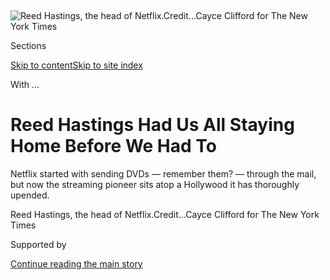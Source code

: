 <div id="app">

<div>

<div>

<div>

</div>

<div data-aria-hidden="false">

<div id="site-content" data-role="main">

<div>

<div class="css-1aor85t" style="opacity:0.000000001;z-index:-1;visibility:hidden">

<div class="css-1hqnpie">

<div class="css-epjblv">

<span class="css-17xtcya">[Style](/section/style)</span><span class="css-x15j1o">|</span><span class="css-fwqvlz">Reed
Hastings Had Us All Staying Home Before We Had
To</span>

</div>

<div class="css-k008qs">

<div class="css-1iwv8en">

<span class="css-18z7m18"></span>

<div>

</div>

</div>

<span class="css-1n6z4y">https://nyti.ms/2FaaPOs</span>

<div class="css-1705lsu">

<div class="css-4xjgmj">

<div class="css-4skfbu" data-role="toolbar" data-aria-label="Social Media Share buttons, Save button, and Comments Panel with current comment count" data-testid="share-tools">

  - 
  - 
  - 
  - 
    
    <div class="css-6n7j50">
    
    </div>

  - 

</div>

</div>

</div>

</div>

</div>

</div>

<div class="css-11qgg8s">

</div>

<div id="fullBleedHeaderContent">

<div class="css-n4ws9g">

![<span class="css-16f3y1r e13ogyst0" data-aria-hidden="true">Reed
Hastings, the head of
Netflix.</span><span class="css-cnj6d5 e1z0qqy90" itemprop="copyrightHolder"><span class="css-1ly73wi e1tej78p0">Credit...</span><span><span>Cayce
Clifford for The New York
Times</span></span></span>](https://static01.graylady3jvrrxbe.onion/images/2020/09/06/fashion/06WITH-REEDHASTINGS01/merlin_175628331_66d08e50-0b83-459b-93eb-76ba3f5aa2b8-articleLarge.jpg?quality=75&auto=webp&disable=upscale)

</div>

<div class="css-3z92zw">

<div class="css-6cn7ki">

<div class="NYTAppHideMasthead css-1bcu9v6 e1suatyy0">

<div class="section css-1o1qe8k e1suatyy2">

<div class="css-cu5p7t er09x8g0">

<div class="css-6n7j50">

</div>

<span class="css-1dv1kvn">Sections</span>

[Skip to content](#site-content)[Skip to site index](#site-index)

</div>

<div class="css-10698na e1huz5gh0">

</div>

</div>

</div>

With …

<div class="css-1sojcmr ehdk2mb0">

# Reed Hastings Had Us All Staying Home Before We Had To

</div>

Netflix started with sending DVDs — remember them? — through the mail,
but now the streaming pioneer sits atop a Hollywood it has thoroughly
upended.

</div>

</div>

<div class="css-nwzfg5 e1gnum310">

<span class="css-1f9pvn2 style">Reed Hastings, the head of
Netflix.</span><span class="css-cnj6d5 e1z0qqy90" itemprop="copyrightHolder"><span class="css-1ly73wi e1tej78p0">Credit...</span><span><span>Cayce
Clifford for The New York Times</span></span></span>

</div>

<div id="sponsor-wrapper" class="css-1hyfx7x">

<div id="sponsor-slug" class="css-19vbshk">

Supported by

</div>

[Continue reading the main
story](#after-sponsor)

<div id="sponsor" class="ad sponsor-wrapper" style="text-align:center;height:100%;display:block">

</div>

<div id="after-sponsor">

</div>

</div>

<div class="css-1wx1auc e1gnum311">

<div class="css-18e8msd">

<div class="css-vp77d3 epjyd6m0">

<div class="css-hus3qt ey68jwv0" data-aria-hidden="true">

[![Maureen
Dowd](https://static01.graylady3jvrrxbe.onion/images/2018/04/02/opinion/maureen-dowd/maureen-dowd-thumbLarge.png
"Maureen Dowd")](https://www.nytimes3xbfgragh.onion/by/maureen-dowd)

</div>

<div class="css-1baulvz">

By [<span class="css-1baulvz last-byline" itemprop="name">Maureen
Dowd</span>](https://www.nytimes3xbfgragh.onion/by/maureen-dowd)

</div>

</div>

  - Sept. 4,
    2020

  - 
    
    <div class="css-4xjgmj">
    
    <div class="css-d8bdto" data-role="toolbar" data-aria-label="Social Media Share buttons, Save button, and Comments Panel with current comment count" data-testid="share-tools">
    
      - 
      - 
      - 
      - 
        
        <div class="css-6n7j50">
        
        </div>
    
      - 
    
    </div>
    
    </div>

</div>

</div>

</div>

<div class="section meteredContent css-1r7ky0e" name="articleBody" itemprop="articleBody">

<div class="css-1fanzo5 StoryBodyCompanionColumn">

<div class="css-53u6y8">

Does it feel good to be the man who killed Hollywood?

“No,” said Reed Hastings, who nurtured Netflix into the Godzilla of the
entertainment world. “But, of course, we haven’t killed Hollywood.”

At 59, the slender, gray-haired Mr. Hastings remains a mystery in the
industry he dominates. “He’s a complete cipher here,” one Hollywood
macher said.

You won’t find Mr. Hastings hanging with the stars at the [San Vicente
Bungalows](https://www.nytimes3xbfgragh.onion/2019/02/23/style/san-vicente-bungalows-jeff-klein.html).
He doesn’t bellow at the pool at the Hotel du Cap or swan around at
premieres. He may show up in line at Sundance, but he’s not cutting the
line.

He started a delivery system for movies, and now his company is one of
the most powerful forces in movies. In the capital of drama, Mr.
Hastings is, without drama, ripping out the infrastructure and replacing
it with his own.

</div>

</div>

<div class="css-1fanzo5 StoryBodyCompanionColumn">

<div class="css-53u6y8">

Studio bosses are toppling, agents are scrambling, golden parachutes are
disappearing, [Disney is
reeling](https://www.nytimes3xbfgragh.onion/2020/08/04/business/media/disney-earnings-coronavirus.html),
Covid is wreaking havoc on theme parks and movie theaters and \#MeToo is
still reverberating.

Amid these tectonic plate shifts, Netflix has blotted out the sun.
Streaming, resisted for so long by the old clubby powers, is now
absolute king. R.I.P., Louis B. Mayer.

Ben Smith, the New York Times media columnist, [wrote an
obit](https://www.nytimes3xbfgragh.onion/2020/08/16/business/media/hollywood-studios-firings-streaming.html)
recently for old Hollywood. And Janice Min, the former co-president of
The Hollywood Reporter, agrees that Netflix is “winning the pandemic,”
siphoning viewers from broadcast and cable.

“They were all asleep to it during the early ascendance of Netflix,"
[Barry
Diller](https://www.nytimes3xbfgragh.onion/2018/03/24/style/barry-diller-iac.html)
said of his fellow Hollywood moguls. “Now they’ve woken up to it, and it
has slipped away from them and is never to be regained. They lost
hegemony over an entire industry.”

As Mr. Diller notes, businesspeople ordinarily gravitate to Hollywood
for status and glamour, but Mr. Hastings is that rarest of creatures
“who will never be seduced” even though he is “playing the game there
like a pitch-perfect violin virtuoso.”

</div>

</div>

<div class="css-1fanzo5 StoryBodyCompanionColumn">

<div class="css-53u6y8">

So how did a self-described “math wonk” whose favorite pastimes are
walking and thinking, a man who trained for a time with the Marine Corps
before switching to the Peace Corps, teaching math in Swaziland, render
old Hollywood irrelevant?

Mr. Hastings said that his mother was a Boston debutante from a Social
Register family who married a lawyer who later worked in the Nixon
administration. She was repulsed by the world of high society and taught
her children to disdain it. So young Reed grew up thinking that it was a
good thing to distance yourself from elites and avoid pretensions.

The new overlord of the land of artifice and playacting hates artifice
and playacting.

“Probably it all comes down to, you know, your mother or your father,”
he murmured.

The height of his flashiness was posing on a Porsche in 1995 on the
cover of USA Today, when he was a tech executive. He said he put aside
that kind of “superfun” immaturity and sold the Porsche in favor of a
Toyota Avalon. (Now he drives a Tesla.)

</div>

</div>

<div class="css-79elbk" data-testid="photoviewer-wrapper">

<div class="css-z3e15g" data-testid="photoviewer-wrapper-hidden">

</div>

<div class="css-1a48zt4 ehw59r15" data-testid="photoviewer-children">

![<span class="css-16f3y1r e13ogyst0" data-aria-hidden="true">Mr.
Hastings and Ted Sarandos, the chief content officer of Netflix, on the
red carpet at the French premiere of Netflix's TV series "Marseille" in
France in
2016.</span><span class="css-cnj6d5 e1z0qqy90" itemprop="copyrightHolder"><span class="css-1ly73wi e1tej78p0">Credit...</span><span>Jean-Paul
Pelissier/Reuters</span></span>](https://static01.graylady3jvrrxbe.onion/images/2020/09/06/fashion/06WITH-REEDHASTINGS-ted/merlin_174650643_74553e96-404d-4668-b0f9-300c97a43fe1-articleLarge.jpg?quality=75&auto=webp&disable=upscale)

</div>

</div>

<div class="css-1fanzo5 StoryBodyCompanionColumn">

<div class="css-53u6y8">

But for all the low-key charm, there’s no doubt that Mr. Hastings —
along with his more wheeling-dealing Hollywood-based partner, Ted
Sarandos — is running the show.

</div>

</div>

<div class="css-1fanzo5 StoryBodyCompanionColumn">

<div class="css-53u6y8">

“The heart and soul of our content,” is how Mr. Hastings describes Mr.
Sarandos, who grew up glued to the TV and dropped out of community
college in Arizona to work in a video store. Mr. Hastings, who recently
moved over to share his C.E.O. role with Mr. Sarandos, describes their
partnership as “a positive, low-ego thing.”

Ms. Min notes that “there are all sorts of ways people have tried to
hate the company,” for not getting their calls returned or not being
able to schmooze their way into a big production deal with a friend or
not getting cushy back-end deals. People whisper about the Netflix
culture being arrogant and cultlike, a culture of fear.

“But now,” Ms. Min said, “they’re too big to hate.”

## The Stream That Became a Flood

Netflix is like the British Empire at its height, expanding across the
globe. Indeed, in addition to all the royals in “The Crown,” Netflix now
has its very own prince. The company this week
[signed](https://www.nytimes3xbfgragh.onion/2020/09/02/business/media/harry-meghan-netflix.html)
Harry and Meghan to a multiyear deal.

They join the Obamas; Ryan Murphy; Shonda Rhimes; Kenya Barris; Ava
DuVernay, who is teaming up with Colin Kaepernick for a Netflix series;
and the erstwhile lords of HBO, the “Game of Thrones” showrunners David
Benioff and D.B. Weiss, who are adapting a Chinese sci-fi epic by Liu
Cixin called “The Three-Body Problem,” about humanity’s first contact
with alien civilization.

After a long period when the club of mostly white, supposedly liberal
men running Hollywood secured the power in a lockbox, keeping a death
grip on the Academy of Motion Picture Arts and Sciences and acting
shocked anew every time a movie with Asian or Black or female leads did
great box office, Netflix is swiftly democratizing
things.

</div>

</div>

<div class="css-79elbk" data-testid="photoviewer-wrapper">

<div class="css-z3e15g" data-testid="photoviewer-wrapper-hidden">

</div>

<div class="css-1a48zt4 ehw59r15" data-testid="photoviewer-children">

<div class="css-1xdhyk6 erfvjey0">

<span class="css-1ly73wi e1tej78p0">Image</span>

<div class="css-zjzyr8">

<div data-testid="lazyimage-container" style="height:257.77777777777777px">

</div>

</div>

</div>

<span class="css-16f3y1r e13ogyst0" data-aria-hidden="true">Claire Foy
and Matt Smith in a scene from “The
Crown.”</span><span class="css-cnj6d5 e1z0qqy90" itemprop="copyrightHolder"><span class="css-1ly73wi e1tej78p0">Credit...</span><span>Robert
Viglasky/Netflix, via Associated Press</span></span>

</div>

</div>

<div class="css-1fanzo5 StoryBodyCompanionColumn">

<div class="css-53u6y8">

Its offerings include a show about a Japanese underwear store, a Belgian
crime drama, a Spanish period piece about phone operators, a Portuguese
bull-riding show. Netflix has also [invested heavily in Black
programming](https://www.nytimes3xbfgragh.onion/2020/07/05/business/media/netflix-hollywood-black-culture.html).

</div>

</div>

<div class="css-1fanzo5 StoryBodyCompanionColumn">

<div class="css-53u6y8">

But operating a global empire is not without its hazards. Mr. Hastings
took heat last year for [bowing to Saudi
censors](https://www.nytimes3xbfgragh.onion/2019/01/06/business/media/netflix-saudi-arabia-censorship-hasan-minhaj.html)
and pulling an episode of the comedy show “Patriot Act,” starring Hasan
Minhaj, which was critical of Crown Prince Mohammed bin Salman.
Challenged, the Netflix chief spurred more criticism when he said,
“We’re not trying to do truth to power. We’re trying to entertain.”

He told me that he used “an awkward phrase” and that the company
sometimes has to make “hard choices” and compromises where “it
definitely gets squirmy and makes us feel unsettled.” But he said
Netflix kept that episode on YouTube and that “Queer Eye” is available
in Saudi Arabia, so “real positive stuff comes out of that.”

When I asked him where Hollywood will be in 15 years, Mr. Hastings said:
“I see producing stories and sharing them as bigger than ever. But those
stories will be produced in Atlanta, in Vancouver, in London, all over
the world as opposed to strictly in Hollywood.”

Could the new Hollywood, which often feels ruled by algorithms, not
capricious tastemakers, ever create a star like Grace Kelly?

Yes, he replied, but she would need a social media component in addition
to being a performer.

I told Mr. Hastings that, while some may be weirded out by the Netflix
algorithm that figures out what you want to watch next, I love it.

</div>

</div>

<div class="css-1fanzo5 StoryBodyCompanionColumn">

<div class="css-53u6y8">

I simply type in “betrayal,” “revenge,” “lives ruined,” and it brings up
everything I want to see. He said his taste runs to independent films,
“dark, difficult things.”

Mr. Hastings, who was, he said, “a pretty average kid with no particular
talent,” has a master’s degree in computer science from Stanford.

He founded a software company, Pure Software, before pioneering DVDs by
mail with Marc Randolph. (There is a split about the company’s origin
story, with Mr. Randolph saying the two founders came up with the idea
while driving, and Mr. Hastings saying it was a light-bulb moment after
he had to pay a $40 late fee on a VHS rental.)

In our interview, Mr. Hastings was uncommonly self-effacing for a
billionaire.

He told me that [Elon
Musk](https://www.nytimes3xbfgragh.onion/2020/07/25/style/elon-musk-maureen-dowd.html)
is “100 times more interesting a person” than he is. “I’ll, like, do the
basic core, traditional stuff very well,” Mr. Hastings said. “And he is
a maverick in every dimension. He’s just, like, amazing.”

Mr. Hastings noted: “I’ll never be Steve Jobs, the creative, brilliant
person.” And he praised [the Disney chairman of the
board](https://www.nytimes3xbfgragh.onion/2019/09/22/style/disney-bob-iger-book.html).
“I’m an Iger wannabe. He’s such a statesman.”

I told Mr. Hastings that, given all the poaching that the big-spending
Netflix does, I’m surprised that some Disney executive hasn’t thrown a
drink in his face at a chichi restaurant, “Appointment in Samarra”
style.

</div>

</div>

<div class="css-1fanzo5 StoryBodyCompanionColumn">

<div class="css-53u6y8">

“Sounds like a good storytelling device,” he said dryly, though he
conceded that Disney bosses do get mad when he steals executives and
talent.

## Cafeteria Man

For our Zoom interview, the Netflix mogul looked comfy in a checked
shirt, khakis and bare feet in his “Covid hide-out”: his son’s old
bedroom, in the house in Santa Cruz, Calif., he shares with Patty
Quillin, his wife of 29 years.

“It was great sport making fun of this bedroom on our earnings call four
months ago,” he said, smiling. “I don’t want to really set up a home
office because I want to believe that the pandemic is going to end soon.
So, month by month, I stay here without fixing it up out of kind of
stubborn hope.”

Because he believes “any locked area is symbolic of hidden things,” he
does not have an office or even a cubicle with drawers that close, even
at his headquarters. He writes that he might grab a conference room if
he needs it but prefers walking meetings.

“He makes his own cappuccino at machines, and we have no private dining
rooms in our Hollywood office,” said a Netflix colleague. “He and Ted
get food in the cafeteria like everyone else.”

Has the pandemic altered Mr. Hastings’s perception of the competition?

It’s the “sideways threats” that bite companies, he said. “If you think
of Kodak and Fuji, competing in film for 100 years, but then ultimately
it turns out to be Instagram.”

</div>

</div>

<div class="css-1fanzo5 StoryBodyCompanionColumn">

<div class="css-53u6y8">

Speaking of which, I wondered if he thinks that Mark Zuckerberg, Sheryl
Sandberg and Jack Dorsey have done enough as far as election meddling
and disinformation threats?

“Every new technology has real issues that have to be thought through
and, you know, we’re in that phase for social media,” he said, adding:
“The car, many people think is a great invention for human freedom,
but it also has killed a lot of people over time. Film got used by
Hitler for terrible purposes.”

He continued: “So I find Mark and Sheryl to be sincere in trying to
think these things through.”

In 2016, he was vocal about his fear that Donald Trump “would destroy
much of what is great about America,” [even
telling](https://www.nytimes3xbfgragh.onion/2017/08/08/technology/the-culture-wars-have-come-to-silicon-valley.html)
one of Facebook’s original investors, [Peter
Thiel](https://www.nytimes3xbfgragh.onion/2017/01/11/fashion/peter-thiel-donald-trump-silicon-valley-technology-gawker.html),
that he had to give him a negative evaluation of his performance on the
Facebook board because of his “bad judgment” after Mr. Thiel spoke at
the Republican convention.

After the Muslim ban in 2017, Mr. Hastings
[called](https://www.facebookcorewwwi.onion/reed1960/posts/10154654737174584)
President Trump’s actions “un-American” in a post on
Facebook.

</div>

</div>

<div class="css-79elbk" data-testid="photoviewer-wrapper">

<div class="css-z3e15g" data-testid="photoviewer-wrapper-hidden">

</div>

<div class="css-1a48zt4 ehw59r15" data-testid="photoviewer-children">

<div class="css-1xdhyk6 erfvjey0">

<span class="css-1ly73wi e1tej78p0">Image</span>

<div class="css-zjzyr8">

<div data-testid="lazyimage-container" style="height:257.77777777777777px">

</div>

</div>

</div>

<span class="css-16f3y1r e13ogyst0" data-aria-hidden="true">Devon
Terrell as Barack Obama in a scene from
"Barry."</span><span class="css-cnj6d5 e1z0qqy90" itemprop="copyrightHolder"><span class="css-1ly73wi e1tej78p0">Credit...</span><span>Linda
Kallerus/Netflix, via Associated Press</span></span>

</div>

</div>

<div class="css-1fanzo5 StoryBodyCompanionColumn">

<div class="css-53u6y8">

He thinks if Mr. Trump wins re-election, “it would not be good but I’m
not worried that it’s the end of America. I mean, America is
super-resilient, and I feel great about our civic institutions, whether
that’s the military or the Civil Service. It won’t be as traumatic as
the Civil War or the Great Depression.”

</div>

</div>

<div class="css-1fanzo5 StoryBodyCompanionColumn">

<div class="css-53u6y8">

He is supporting Joe Biden, but he is not as outspoken as he was last
time and didn’t watch either convention.

“You know, C.E.O. announcements about politics don’t carry much weight
with most people,” he said.

I asked if he would ever give Mr. Trump a Netflix deal like the Obamas.

“I haven’t thought about that,” he said, noting that he doesn’t try to
tailor the company to his own political views.

## ‘Farm for Dissent’

The Netflix psyche is dissected in Mr. Hastings’s new book, written with
Erin Meyer, “No Rules Rules: Netflix and the Culture of Reinvention.”

The book was born from the Netflix Culture Deck, a famous — and infamous
— show of 127 slides that Mr. Hastings put online in 2009. It was
hailed, in a 2013 GQ article, as possibly “the most important document
ever to come out of Silicon Valley” by Ms. Sandberg. (Mr. Hastings was
on the board of Facebook at the time.)

Even Ms. Meyer, a business professor, loathed some of the tenets at
first and compared the company culture to the Hunger Games. But Mr.
Hastings believes it was essential to his revolution.

</div>

</div>

<div class="css-1fanzo5 StoryBodyCompanionColumn">

<div class="css-53u6y8">

Netflix pays top dollar and wants what it calls High Talent Density,
which means only stars, no average people. Some of the rules of the
Freedom and Responsibility workplace sound rigid.

“Adequate performance gets a generous severance,” one rule says.

Managers use The Keeper Test to figure out which employees are merely
average and to weed out complainers and pessimists. How hard would you
fight to keep someone? If the answer is “not that hard,” that employee
should go. As one former executive frets in the book, they are more like
penguins, who abandon those in the group that are weak or struggling,
than elephants, who nurture the weak back to life.

Employees are also encouraged to use The Keeper Test Prompt, to ask
bosses if they would fight hard to keep them.

Maxing Up Candor, getting rid of the “normal polite human protocols,” is
a part of daily life at Netflix with a daily Circle of Feedback and
annual written and live 360 Assessments, in which you meet with the team
to get ripped apart.

Mr. Hastings, who grew up in a house where emotions were never
discussed, said he got the idea for more transparency after going to
marriage counseling.

By making things less hierarchical, Mr. Hastings believes the company
can be more nimble.

Employees are encouraged to critique those above and below them at any
time. (This does not seem to apply to top talent, like Shonda Rhimes or
Ryan Murphy.) Staff members must Farm for Dissent and Socialize new
ideas. Failures should be Sunshined, talked about openly and frequently.

</div>

</div>

<div class="css-1fanzo5 StoryBodyCompanionColumn">

<div class="css-53u6y8">

Mr. Hastings does not think of his employees as family, but as a sports
team — and one that has to win trophies.

“For people who value job security over winning championships, Netflix
is not the right choice, and we try to be clear and non-judgmental about
that,” he writes.

Mr. Hastings writes of his managers: “To feel good about cutting someone
they like and respect requires them to desire to help the organization
and to recognize that everyone at Netflix is happier and more successful
when there is a star in every position.”

Holy Ayn Rand\!

Mr. Hastings even demoted Mr. Randolph, who [described his own
reaction](https://www.nytimes3xbfgragh.onion/2019/09/15/business/media/netflix-chief-executive-reed-hastings-marc-randolph.html)
to his co-founder’s radical candor: “There is no way I’m sitting here
while you pitch me on why I suck.”

And Mr. Hastings canned one of his best friends and original employees,
Patty McCord, who helped create the Culture Deck and who drove to work
with him, from her H.R. job.

“It’s not easy, just like you said,” he acknowledged. “There’s a
conflict between the head and the heart.” He added that sometimes you
just have to tell someone “you’re not as engaged, or we needed someone
who’s got these additional skill sets as we grow and face new
challenges.” He said it’s “very much a joint conversation” and “it’s not
like ‘The Apprentice’ or something.”

</div>

</div>

<div class="css-1fanzo5 StoryBodyCompanionColumn">

<div class="css-53u6y8">

He writes in the book: “We all stay friends and there is no shame.”

One fired Netflix executive told me, “When Reed views somebody’s
contribution as less than the problems they’re causing or potential
risk, he gets rid of them. He’s an extraordinary guy, but he’s coldly
rational and calculating. But the trade-off is, you get to go on this
amazing fun ride, make a lot of dough, and when your number’s up, your
number’s
up.”

</div>

</div>

<div class="css-79elbk" data-testid="photoviewer-wrapper">

<div class="css-z3e15g" data-testid="photoviewer-wrapper-hidden">

</div>

<div class="css-1a48zt4 ehw59r15" data-testid="photoviewer-children">

<div class="css-1xdhyk6 erfvjey0">

<span class="css-1ly73wi e1tej78p0">Image</span>

<div class="css-zjzyr8">

<div data-testid="lazyimage-container" style="height:299.02222222222224px">

</div>

</div>

</div>

<span class="css-16f3y1r e13ogyst0" data-aria-hidden="true">Mr. Hastings
outside of the Netflix headquarters in Los Gatos, Calif. “They were all
asleep to it during the early ascendance of Netflix,” Barry Diller said
of his fellow Hollywood moguls. “Now they’ve woken up to it, and it has
slipped away from them and is never to be
regained.”</span><span class="css-cnj6d5 e1z0qqy90" itemprop="copyrightHolder"><span class="css-1ly73wi e1tej78p0">Credit...</span><span>Cayce
Clifford for The New York Times</span></span>

</div>

</div>

<div class="css-1fanzo5 StoryBodyCompanionColumn">

<div class="css-53u6y8">

Ms. Meyer initially wondered whether Netflix’s culture represented bad
management — “hypermasculine, excessively confrontational and downright
aggressive” — and whether it was “ethical to fire hard-working employees
who don’t manage to do extraordinary work.”

How could people feel safe to “dream, speak up and take risks” if they
were being injected with fear daily?

But she concludes in the book that Netflix’s “incredible” success is
hard to argue with, and employee surveys show a high degree of
satisfaction. She said she did not discover the back-stabbing she
expected.

Mr. Hastings writes that all the rules apply to him: “I tell my bosses,
the board of directors, that I should be treated no differently. They
shouldn’t have to wait for me to fail to replace me.”

</div>

</div>

<div class="css-1fanzo5 StoryBodyCompanionColumn">

<div class="css-53u6y8">

He adds: “I find it motivating that I have to play for my position every
quarter, and I try to keep improving myself to stay ahead.”

But, I pressed, the board wouldn’t really dismiss him, right? With a
cascade of tears and apologies, he survived the Qwikster debacle — a
separate company he created in 2011 to handle the DVD market — after the
Netflix stock dropped more than 75 percent and “everything we’d built
was crashing down.”

“They really would do it,” he said of the board, “if there was a better
leader.” But he conceded, “I guess it’s unproven, so I’m sure it doesn’t
generate a lot of credibility.”

The book describes the problems of imposing “the Netflix Way” on other
cultures, especially in Asia and Brazil, where it can be considered rude
or debilitating. (The Dutch seemed fine; they’re even more blunt than
Americans.) But Mr. Hastings does not give up. He simply doubles down:
“With less direct cultures, increase formal feedback moments,”
including feedback clinics.

“A high sharing environment,” as Mr. Hastings calls it, is my idea of
hell. That’s why I’m not on Facebook.

I broke the news to Mr. Hastings that I could never work at Netflix
because I am extremely sensitive to criticism. (I know that is ironic,
given my job.) I like to complain and be pessimistic.

</div>

</div>

<div class="css-1fanzo5 StoryBodyCompanionColumn">

<div class="css-53u6y8">

“There are a few probably, like you, who don’t like the criticism,” Mr.
Hastings said, noting that Netflix is not a good fit for everyone.

With trepidation, I asked Mr. Hastings how I would fare if he gave me
The Keepers Test based on our interview.

“Would you fire me right now?” I asked.

Mr. Hastings decided to be diplomatic. “I look forward to having a redo
sometime when we’re in person,” he said, “which I’m sure is just richer
in every way.”

\[*How about a Confirm or Deny binge?*\]

**Maureen Dowd: Your favorite movie on Netflix is the erotic flick “365
Days.”**

Reed Hastings: Let’s say it’s more stimulating than most people realize.

**You still haven’t figured out if you’re subscribed to HBO Go or HBO
Max.**

Confirm.

**You have never felt the need to Netflix and chill.**

Deny.

**Jeff Bezos is going through a midlife crisis.**

</div>

</div>

<div class="css-1fanzo5 StoryBodyCompanionColumn">

<div class="css-53u6y8">

No comment.

**You hated “Roma.”**

False. “Roma” is incredible.

**Helen Mirren, who last year told a convention for theater owners what
Netflix** **[could do with
itself](https://www.hollywoodreporter.com/news/helen-mirren-says-f-netflix-thanks-theater-owners-at-cinemacon-1199086#:~:text=Helen%20Mirren%20on%20Tuesday%20gave,owners%20gathered%20in%20Las%20Vegas.),
is on your Dead to Me list.**

No. Everyone is traditionally against us.

**[Bob
Iger](https://www.nytimes3xbfgragh.onion/2019/09/22/style/disney-bob-iger-book.html)**
**should have bought Twitter instead of Fox.**

That’s a very playful and interesting one. I’d say false. Remember in
Michael Eisner’s days, they bought Go.com, and then it was just too
different and they killed it. Twitter, you’ve got all that
user-generated content, all that controversy. So I think Iger made the
right set of decisions to go big and buy Fox.

**You send John Malone and Greg Maffei a thank-you note every year on
the anniversary of the Starz deal.**

I would say that’s not literally true.

**The person you never got involved in Netflix that you wish you had is
John Malone.**

Yeah. He’s close to Bill Gates in terms of who I admire.

**As a kid, when your father worked in the Nixon administration, you
spent a weekend at Camp David and saw Nixon’s gold-colored toilet
seat.**

Confirm.

**In 2010, when he was C.E.O. of Time Warner, Jeff Bewkes scoffed at the
idea of Netflix taking over Hollywood, saying, “Is the Albanian Army
going to take over the world?” So now, every two weeks, you text Bewkes,
“How do you like them apples?”**

</div>

</div>

<div class="css-1fanzo5 StoryBodyCompanionColumn">

<div class="css-53u6y8">

Well, I’ll firmly deny. He is a great and thoughtful guy.

**But you do have a tattoo of the Albanian Army logo on your back.**

I’ve got my Albanian Army dog tags.

**The Netflix lobby is the new MGM canteen.**

Confirm.

**TikTok is your toughest competitor.**

Deny.

**You sold vacuum cleaners door to door and served coffee at a computer
company in Boston.**

Confirm.

**Executives at media companies make too much money.**

Confirm.

</div>

</div>

</div>

<div>

</div>

<div>

</div>

<div>

</div>

<div>

<div id="bottom-wrapper" class="css-1ede5it">

<div id="bottom-slug" class="css-l9onyx">

Advertisement

</div>

[Continue reading the main
story](#after-bottom)

<div id="bottom" class="ad bottom-wrapper" style="text-align:center;height:100%;display:block;min-height:90px">

</div>

<div id="after-bottom">

</div>

</div>

</div>

</div>

</div>

## Site Index

<div>

</div>

## Site Information Navigation

  - [© <span>2020</span> <span>The New York Times
    Company</span>](https://help.nytimes3xbfgragh.onion/hc/en-us/articles/115014792127-Copyright-notice)

<!-- end list -->

  - [NYTCo](https://www.nytco.com/)
  - [Contact
    Us](https://help.nytimes3xbfgragh.onion/hc/en-us/articles/115015385887-Contact-Us)
  - [Work with us](https://www.nytco.com/careers/)
  - [Advertise](https://nytmediakit.com/)
  - [T Brand Studio](http://www.tbrandstudio.com/)
  - [Your Ad
    Choices](https://www.nytimes3xbfgragh.onion/privacy/cookie-policy#how-do-i-manage-trackers)
  - [Privacy](https://www.nytimes3xbfgragh.onion/privacy)
  - [Terms of
    Service](https://help.nytimes3xbfgragh.onion/hc/en-us/articles/115014893428-Terms-of-service)
  - [Terms of
    Sale](https://help.nytimes3xbfgragh.onion/hc/en-us/articles/115014893968-Terms-of-sale)
  - [Site
    Map](https://spiderbites.nytimes3xbfgragh.onion)
  - [Help](https://help.nytimes3xbfgragh.onion/hc/en-us)
  - [Subscriptions](https://www.nytimes3xbfgragh.onion/subscription?campaignId=37WXW)

</div>

</div>

</div>

</div>
